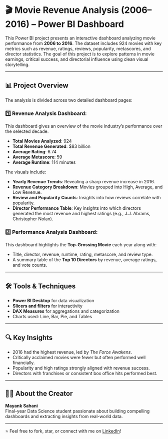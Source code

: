 # 🎬 Movie Revenue Analysis (2006–2016) – Power BI Dashboard

This Power BI project presents an interactive dashboard analyzing movie performance from **2006 to 2016**. The dataset includes 924 movies with key metrics such as revenue, ratings, reviews, popularity, metascores, and director statistics. The goal of this project is to explore patterns in movie earnings, critical success, and directorial influence using clean visual storytelling.

---

## 📊 Project Overview

The analysis is divided across two detailed dashboard pages:

### 1️⃣ Revenue Analysis Dashboard:
This dashboard gives an overview of the movie industry’s performance over the selected decade.

- **Total Movies Analyzed**: 924  
- **Total Revenue Generated**: $83 billion  
- **Average Rating**: 6.74  
- **Average Metascore**: 59  
- **Average Runtime**: 114 minutes  

The visuals include:

- **Yearly Revenue Trends**: Revealing a sharp revenue increase in 2016.
- **Revenue Category Breakdown**: Movies grouped into High, Average, and Low Revenue.
- **Review and Popularity Counts**: Insights into how reviews correlate with popularity.
- **Director Performance Table**: Key insights into which directors generated the most revenue and highest ratings (e.g., J.J. Abrams, Christopher Nolan).

### 2️⃣ Performance Analysis Dashboard:
This dashboard highlights the **Top-Grossing Movie** each year along with:

- Title, director, revenue, runtime, rating, metascore, and review type.
- A summary table of the **Top 10 Directors** by revenue, average ratings, and vote counts.

---

## 🛠️ Tools & Techniques

- **Power BI Desktop** for data visualization
- **Slicers and filters** for interactivity
- **DAX Measures** for aggregations and categorization
- Charts used: Line, Bar, Pie, and Tables

---

## 🔍 Key Insights

- 2016 had the highest revenue, led by *The Force Awakens*.
- Critically acclaimed movies were fewer but often performed well financially.
- Popularity and high ratings strongly aligned with revenue success.
- Directors with franchises or consistent box office hits performed best.

---

## 👨‍💻 About the Creator

**Mayank Sahani**  
Final-year Data Science student passionate about building compelling dashboards and extracting insights from real-world data.

---

⭐ Feel free to fork, star, or connect with me on [LinkedIn](https://www.linkedin.com/in/mayanks2004)!
